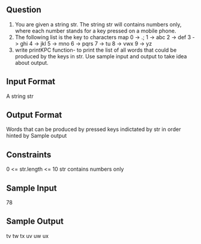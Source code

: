 ## Question
1. You are given a string str. The string str will contains numbers only, where each number stands for a key pressed on a mobile phone.
2. The following list is the key to characters map
    0 -> .;
   1 -> abc
   2 -> def
   3 -> ghi
   4 -> jkl
   5 -> mno
   6 -> pqrs
   7 -> tu
   8 -> vwx
   9 -> yz
3. write printKPC function- to print the list of all words that could be produced by the keys in str.
Use sample input and output to take idea about output.

                               
## Input Format
A string str
## Output Format
Words that can be produced by pressed keys indictated by str in order hinted by Sample output
## Constraints
0 <= str.length <= 10
str contains numbers only
## Sample Input
78
## Sample Output
tv
tw
tx
uv
uw
ux
